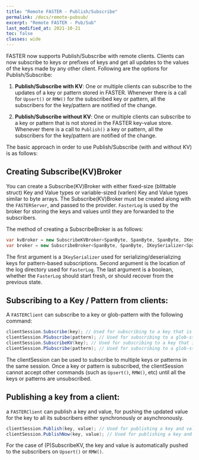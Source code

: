 ```yaml
---
title: "Remote FASTER - Publish/Subscribe"
permalink: /docs/remote-pubsub/
excerpt: "Remote FASTER - Pub/Sub"
last_modified_at: 2021-10-21
toc: false
classes: wide
---
```


FASTER now supports Publish/Subscribe with remote clients. Clients can now subscribe to keys or prefixes of keys and get all updates to the values of 
the keys made by any other client. Following are the options for Publish/Subscribe:

1. **Publish/Subscribe with KV**:
One or multiple clients can subscribe to the updates of a key or pattern stored in FASTER. Whenever there is a call for `Upsert()` or `RMW()` for the 
subscribed key or pattern, all the subscribers for the key/pattern are notified of the change. 

2. **Publish/Subscribe without KV**:
One or multiple clients can subscribe to a key or pattern that is not stored in the FASTER key-value store. Whenever there is a call to `Publish()`
a key or pattern, all the subscribers for the key/pattern are notified of the change. 

The basic approach in order to use Publish/Subscribe (with and without KV) is as follows:

## Creating Subscribe(KV)Broker

You can create a Subscribe(KV)Broker with either fixed-size (blittable struct) Key and Value types or variable-sized (varlen) Key and Value types 
similar to byte arrays. The Subscribe(KV)Broker must be created along with the `FASTERServer`, and passed to the provider. 
`FasterLog` is used by the broker for storing the keys and values until they are forwarded to the subscribers.

The method of creating a SubscribeBroker is as follows:

```cs
var kvBroker = new SubscribeKVBroker<SpanByte, SpanByte, SpanByte, IKeyInputSerializer<SpanByte, SpanByte>>(new SpanByteKeySerializer(), null, true);
var broker = new SubscribeBroker<SpanByte, SpanByte, IKeySerializer<SpanByte>>(new SpanByteKeySerializer(), null, true);
```

The first argument is a `IKeySerializer` used for serializing/deserializing keys for pattern-based subscriptions. Second argument is the location 
of the log directory used for `FasterLog`. The last argument is a boolean, whether the `FasterLog` should start fresh, or should recover from the 
previous state.

## Subscribing to a Key / Pattern from clients:

A `FASTERClient` can subscribe to a key or glob-pattern with the following command:

```cs
clientSession.Subscribe(key); // Used for subscribing to a key that is not stored in FasterKV
clientSession.PSubscribe(pattern); // Used for subscribing to a glob-style pattern that is not stored in FasterKV
clientSession.SubscribeKV(key); // Used for subscribing to a key that is stored in FasterKV
clientSession.PSubscribe(pattern); // Used for subscribing to a glob-style pattern that is stored in FasterKV
```

The clientSession can be used to subscribe to multiple keys or patterns in the same session. Once a key or pattern is subscribed, 
the clientSession cannot accept other commands (such as `Upsert()`, `RMW()`, etc) until all the keys or patterns are unsubscribed.  

## Publishing a key from a client:

a `FASTERClient` can publish a key and value, for pushing the updated value for the key to all its subscribers either synchronously or asynchronously. 
```cs
clientSession.Publish(key, value); // Used for publishing a key and value that is not stored in FasterKV, asynchronously
clientSession.PublishNow(key, value); // Used for publishing a key and value and is not stored in FasterKV, synchronously
``` 
For the case of (P)SubscribeKV, the key and value is automatically pushed to the subscribers on `Upsert()` or `RMW()`.
